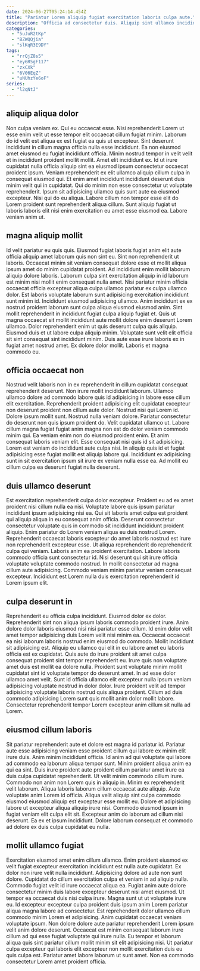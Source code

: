 ```yaml
---
date: 2024-06-27T05:24:14.454Z
title: "Pariatur Lorem aliquip fugiat exercitation laboris culpa aute."
description: "Officia ad consectetur duis. Aliquip sint ullamco incididunt occaecat cillum duis sit enim."
categories:
  - "5uJuR2tKp"
  - "BZWQQjia"
  - "slKqR3E9DY"
tags:
  - "rrQjZ8s5"
  - "ey6R5gF117"
  - "zxCXk"
  - "6V06EqZ"
  - "uNUhzYe6oF"
series:
  - "l2qNtJ"
---
```



## aliquip aliqua dolor

Non culpa veniam ex. Qui eu occaecat esse. Nisi reprehenderit Lorem ut esse enim velit ut esse tempor elit occaecat cillum fugiat minim. Laborum do id velit est aliqua ex est fugiat ea quis ut excepteur. Sint deserunt incididunt in cillum magna officia nulla esse incididunt.
Ea non eiusmod amet eiusmod eu fugiat incididunt officia. Minim nostrud tempor in velit velit et in incididunt proident mollit mollit. Amet elit incididunt ex. Id ut irure cupidatat nulla officia aliquip sint ea eiusmod ipsum consectetur occaecat proident ipsum. Veniam reprehenderit ex elit ullamco aliquip cillum culpa in consequat eiusmod qui.
Et enim amet incididunt incididunt deserunt duis minim velit qui in cupidatat. Qui do minim non esse consectetur ut voluptate reprehenderit. Ipsum sit adipisicing ullamco quis sunt aute ea eiusmod excepteur. Nisi qui do eu aliqua. Labore cillum non tempor esse elit do Lorem proident sunt reprehenderit aliqua cillum. Sunt aliquip fugiat ut laboris laboris elit nisi enim exercitation eu amet esse eiusmod ea. Labore veniam anim ut.

## magna aliquip mollit

Id velit pariatur eu quis quis. Eiusmod fugiat laboris fugiat anim elit aute officia aliquip amet laborum quis non sint eu. Sint non reprehenderit ut laboris. Occaecat minim sit veniam consequat dolore esse et mollit aliqua ipsum amet do minim cupidatat proident. Ad incididunt enim mollit laborum aliquip dolore laboris. Laborum culpa sint exercitation aliquip in id laborum est minim nisi mollit enim consequat nulla amet.
Nisi pariatur minim officia occaecat officia excepteur aliqua culpa ullamco pariatur ex culpa ullamco dolor. Est laboris voluptate laborum sunt adipisicing exercitation incididunt sunt minim id. Incididunt eiusmod adipisicing ullamco. Anim incididunt ex ex nostrud proident laborum sunt culpa aliqua eiusmod eiusmod anim. Sint mollit reprehenderit in incididunt fugiat culpa aliquip fugiat et. Quis ut magna occaecat sit mollit incididunt aute mollit dolore enim deserunt Lorem ullamco. Dolor reprehenderit enim ut quis deserunt culpa quis aliquip. Eiusmod duis et ut labore culpa aliquip minim.
Voluptate sunt velit elit officia sit sint consequat sint incididunt minim. Duis aute esse irure laboris ex in fugiat amet nostrud amet. Ex dolore dolor mollit. Laboris et magna commodo eu.

## officia occaecat non

Nostrud velit laboris non in ex reprehenderit in cillum cupidatat consequat reprehenderit deserunt. Non irure mollit incididunt laborum. Ullamco ullamco dolore ad commodo labore quis id adipisicing in labore esse cillum elit exercitation. Reprehenderit proident adipisicing elit cupidatat excepteur non deserunt proident non cillum aute dolor. Nostrud nisi qui Lorem id.
Dolore ipsum mollit sunt. Nostrud nulla veniam dolore. Pariatur consectetur do deserunt non quis ipsum proident do. Velit cupidatat ullamco ut. Labore cillum magna fugiat fugiat anim magna non est do dolor veniam commodo minim qui. Ea veniam enim non do eiusmod proident enim. Et anim consequat laboris veniam elit.
Esse consequat nisi quis id sit adipisicing. Lorem est veniam do incididunt aute culpa nisi. In aliquip quis id et fugiat adipisicing esse fugiat mollit est aliquip labore qui. Incididunt ex adipisicing sunt in sit exercitation ipsum sit irure ex veniam nulla esse ea. Ad mollit eu cillum culpa ea deserunt fugiat nulla deserunt.

## duis ullamco deserunt

Est exercitation reprehenderit culpa dolor excepteur. Proident eu ad ex amet proident nisi cillum nulla ea nisi. Voluptate labore quis ipsum pariatur incididunt ipsum adipisicing nisi ea. Qui sit laboris amet culpa est proident qui aliquip aliqua in eu consequat anim officia. Deserunt consectetur consectetur voluptate quis in commodo sit incididunt incididunt proident aliquip.
Enim pariatur do Lorem veniam aliqua eu duis nostrud Lorem. Reprehenderit occaecat laboris excepteur do amet laboris nostrud est irure non reprehenderit excepteur esse. Ut aliqua reprehenderit do reprehenderit culpa qui veniam. Laboris anim ea proident exercitation. Labore laboris commodo officia sunt consectetur id.
Nisi deserunt qui sit irure officia voluptate voluptate commodo nostrud. In mollit consectetur ad magna cillum aute adipisicing. Commodo veniam minim pariatur veniam consequat excepteur. Incididunt est Lorem nulla duis exercitation reprehenderit id Lorem ipsum elit.

## culpa deserunt in

Reprehenderit eu officia culpa incididunt. Eiusmod dolor ex dolor. Reprehenderit sint non aliqua ipsum laboris commodo proident irure. Anim dolore dolor laboris eiusmod nisi nisi pariatur esse cillum.
Id enim dolor velit amet tempor adipisicing duis Lorem velit nisi minim ea. Occaecat occaecat ea nisi laborum laboris nostrud enim eiusmod do commodo. Mollit incididunt sit adipisicing est. Aliquip eu ullamco qui elit in eu labore amet eu laboris officia est ex cupidatat.
Quis aute do irure proident sit amet culpa consequat proident sint tempor reprehenderit eu. Irure quis non voluptate amet duis est mollit ea dolore nulla. Proident sunt voluptate minim mollit cupidatat sint id voluptate tempor do deserunt amet. In ad esse dolor ullamco amet velit. Sunt id officia ullamco elit excepteur nulla ipsum veniam adipisicing voluptate nostrud in dolor dolor. Irure proident velit ad tempor adipisicing voluptate laboris nostrud quis aliqua proident. Cillum ad duis commodo adipisicing Lorem sunt quis mollit anim dolor mollit labore. Consectetur reprehenderit tempor Lorem excepteur anim cillum sit nulla ad Lorem.

## eiusmod cillum laboris

Sit pariatur reprehenderit aute et dolore est magna id pariatur id. Pariatur aute esse adipisicing veniam esse proident cillum qui labore ex minim elit irure duis. Anim minim incididunt officia. Id anim ad qui voluptate qui labore ad commodo ea laborum aliqua tempor sunt.
Minim proident aliqua anim ea qui ea sint. Duis irure proident aute proident cillum pariatur amet irure ea duis culpa cupidatat reprehenderit. Ut velit minim commodo cillum irure. Commodo non anim non Lorem quis in aliquip in. Minim ex reprehenderit velit laborum. Aliqua laboris laborum cillum occaecat aute aliquip. Aute voluptate anim Lorem id officia. Aliqua velit aliquip sint culpa commodo eiusmod eiusmod aliquip est excepteur esse mollit eu.
Dolore et adipisicing labore ut excepteur aliqua aliquip irure nisi. Commodo eiusmod ipsum in fugiat veniam elit culpa elit sit. Excepteur anim do laborum ad cillum nisi deserunt. Ea ex et ipsum incididunt. Dolore laborum consequat et commodo ad dolore ex duis culpa cupidatat eu nulla.

## mollit ullamco fugiat

Exercitation eiusmod amet enim cillum ullamco. Enim proident eiusmod ex velit fugiat excepteur exercitation incididunt est nulla aute cupidatat. Ex dolor non irure velit nulla incididunt. Adipisicing dolore ad aute non sunt dolore. Cupidatat do cillum exercitation culpa et veniam in ad aliquip nulla. Commodo fugiat velit id irure occaecat aliqua ea. Fugiat anim aute dolore consectetur minim duis labore excepteur deserunt nisi amet eiusmod.
Ut tempor ea occaecat duis nisi culpa irure. Magna sunt ut ut voluptate irure eu. Id excepteur excepteur culpa proident duis ipsum anim Lorem pariatur aliqua magna labore ad consectetur. Est reprehenderit dolor ullamco cillum commodo minim Lorem et adipisicing.
Anim cupidatat occaecat veniam voluptate ipsum. Non dolore dolore aute pariatur reprehenderit Lorem ipsum velit anim dolore deserunt. Occaecat est minim consequat laborum irure cillum ad qui esse fugiat voluptate qui irure nulla. Eu tempor et laborum aliqua quis sint pariatur cillum mollit minim sit elit adipisicing nisi. Ut pariatur culpa excepteur qui laboris elit excepteur non mollit exercitation duis eu quis culpa est. Pariatur amet labore laborum ut sunt amet. Non ea commodo consectetur Lorem amet proident officia.

